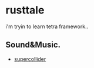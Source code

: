 # rusttale
i'm tryin to learn tetra framework..

## Sound&Music.
- [supercollider](https://supercollider.github.io)
